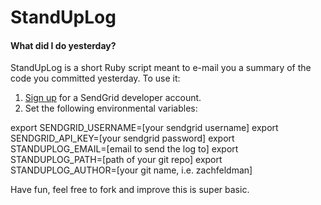 # StandUpLog
#### What did I do yesterday?

StandUpLog is a short Ruby script meant to e-mail you a summary of the code you committed yesterday. To use it:

1. [Sign up](http://sendgrid.com/) for a SendGrid developer account.
2. Set the following environmental variables:


export SENDGRID_USERNAME=[your sendgrid username]
export SENDGRID_API_KEY=[your sendgrid password]
export STANDUPLOG_EMAIL=[email to send the log to]
export STANDUPLOG_PATH=[path of your git repo]
export STANDUPLOG_AUTHOR=[your git name, i.e. zachfeldman]


Have fun, feel free to fork and improve this is super basic.

